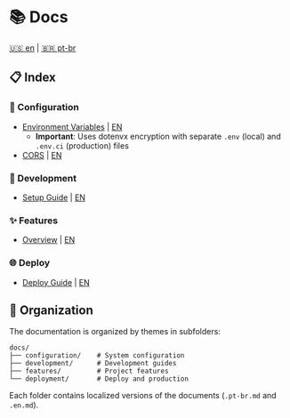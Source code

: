 # 📚 Docs

[🇺🇸 en](./README.md) | [🇧🇷 pt-br](./README.pt-br.md)

## 📋 Index

### 🔧 Configuration

- [Environment Variables](./configuration/environment-variables.pt-br.md) | [EN](./configuration/environment-variables.en.md)
  - **Important**: Uses dotenvx encryption with separate `.env` (local) and `.env.ci` (production) files
- [CORS](./configuration/cors.pt-br.md) | [EN](./configuration/cors.en.md)

### 🚀 Development

- [Setup Guide](./development/setup.pt-br.md) | [EN](./development/setup.en.md)

### ✨ Features

- [Overview](./features/overview.pt-br.md) | [EN](./features/overview.en.md)

### 🌐 Deploy

- [Deploy Guide](./deployment/guide.pt-br.md) | [EN](./deployment/guide.en.md)

## 📁 Organization

The documentation is organized by themes in subfolders:

```plaintext
docs/
├── configuration/    # System configuration
├── development/      # Development guides
├── features/         # Project features
└── deployment/       # Deploy and production
```

Each folder contains localized versions of the documents (`.pt-br.md` and `.en.md`).

